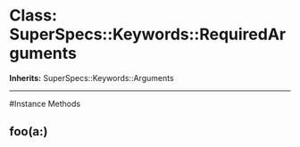 # Class: SuperSpecs::Keywords::RequiredArguments
**Inherits:** SuperSpecs::Keywords::Arguments
    

---



#Instance Methods
## foo(a:) [](#method-i-foo)

